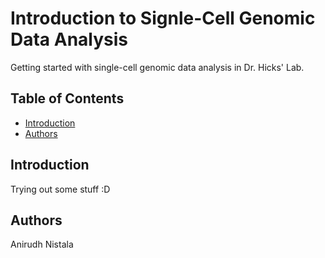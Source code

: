 # Introduction to Signle-Cell Genomic Data Analysis

Getting started with single-cell genomic data analysis in Dr. Hicks' Lab.

## Table of Contents

- [Introduction](#introduction)
- [Authors](#authors)

## Introduction

Trying out some stuff :D 

## Authors

Anirudh Nistala
